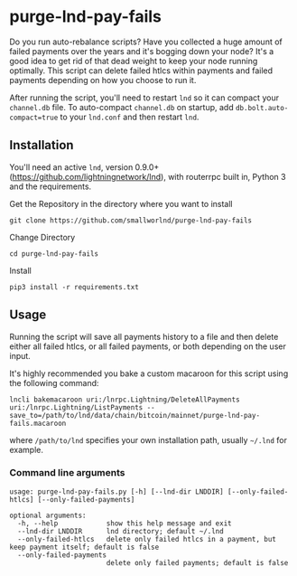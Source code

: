 # purge-lnd-pay-fails

Do you run auto-rebalance scripts? Have you collected a huge amount of failed payments over the years and it's bogging down your node? It's a good idea to get rid of that dead weight to keep your node running optimally. This script can delete failed htlcs within payments and failed payments depending on how you choose to run it.

After running the script, you'll need to restart `lnd` so it can compact your `channel.db` file. To auto-compact `channel.db` on startup, add `db.bolt.auto-compact=true` to your `lnd.conf` and then restart `lnd`.

## Installation

You'll need an active `lnd`, version 0.9.0+ (https://github.com/lightningnetwork/lnd), with routerrpc built in, Python 3 and the requirements.

Get the Repository in the directory where you want to install
```
git clone https://github.com/smallworlnd/purge-lnd-pay-fails
```
Change Directory
```
cd purge-lnd-pay-fails
```
Install

```
pip3 install -r requirements.txt
```

## Usage

Running the script will save all payments history to a file and then delete either all failed htlcs, or all failed payments, or both depending on the user input.

It's highly recommended you bake a custom macaroon for this script using the following command:
```
lncli bakemacaroon uri:/lnrpc.Lightning/DeleteAllPayments uri:/lnrpc.Lightning/ListPayments --save_to=/path/to/lnd/data/chain/bitcoin/mainnet/purge-lnd-pay-fails.macaroon
```

where `/path/to/lnd` specifies your own installation path, usually `~/.lnd` for example.

### Command line arguments

```
usage: purge-lnd-pay-fails.py [-h] [--lnd-dir LNDDIR] [--only-failed-htlcs] [--only-failed-payments]

optional arguments:
  -h, --help            show this help message and exit
  --lnd-dir LNDDIR      lnd directory; default ~/.lnd
  --only-failed-htlcs   delete only failed htlcs in a payment, but keep payment itself; default is false
  --only-failed-payments
                        delete only failed payments; default is false
```
